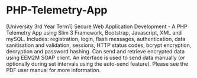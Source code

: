 # PHP-Telemetry-App
[University 3rd Year Term1] Secure Web Application Development - A PHP Telemetry App using  Slim 3 Framework, Bootstrap, Javascript, XML and mySQL. Includes: registration, login, flash messages, authentication, data sanitisation and validation, sessions, HTTP status codes, bcrypt encryption, decryption and password hashing. Can send and retrieve encrypted data using EEM2M SOAP client. An interface is used to send data manually (or optionally during set intervals using the auto-send feature). Please see the PDF user manual for more information.
